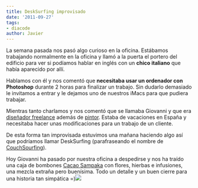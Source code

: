 ```yaml
---
title: DeskSurfing improvisado
date: '2011-09-27'
tags:
- diacode
author: Javier
---
```


La semana pasada nos pasó algo curioso en la oficina. Estábamos trabajando normalmente en la oficina y llamó a la puerta el portero del edificio para ver si podíamos hablar en inglés con un 
**chico italiano**
 que había aparecido por allí.

Hablamos con él y nos comentó que 
**necesitaba usar un ordenador con Photoshop**
 durante 2 horas para finalizar un trabajo. Sin dudarlo demasiado le invitamos a entrar y le dejamos uno de nuestros iMacs para que pudiera trabajar.

Mientras tanto charlamos y nos comentó que se llamaba Giovanni y que era 
[diseñador freelance](http://www.giniart.net) además de 
[pintor](http://www.giovannicara.net/). Estaba de vacaciones en España y necesitaba hacer unas modificaciones para un trabajo de un cliente.

De esta forma tan improvisada estuvimos una mañana haciendo algo así que podríamos llamar DeskSurfing (parafraseando el nombre de 
[CouchSourfing](http://en.wikipedia.org/wiki/CouchSurfing)).

Hoy Giovanni ha pasado por nuestra oficina a despedirse y nos ha traído una caja de bombones 
[Cacao Sampaka](http://www.cacaosampaka.com/) con flores, hierbas e infusiones, una mezcla extraña pero buenísima. Todo un detalle y un buen cierre para una historia tan simpática =)![](https://diacode-blog.s3-eu-west-1.amazonaws.com/2011/09/bombones.jpg)
